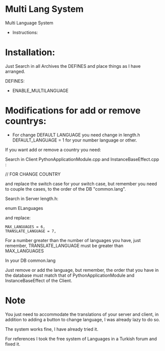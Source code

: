 # Multi Lang System
Multi Language System


- Instructions:

# Installation:

Just Search in all Archives the DEFINES and place things as I have arranged.

DEFINES: 

- ENABLE_MULTILANGUAGE

# Modifications for add or remove countrys:

- For change DEFAULT LANGUAGE you need change in length.h DEFAULT_LANGUAGE = 1 for your number language or other.

If you want add or remove a country you need:

Search in Client PythonApplicationModule.cpp and InstanceBaseEffect.cpp :

// FOR CHANGE COUNTRY

and replace the switch case for your switch case, but remember you need to couple the cases, to the order of the DB "common.lang".

Search in Server length.h:

enum ELanguages

and replace:

	MAX_LANGUAGES = 6,
	TRANSLATE_LANGUAGE = 7,
	
For a number greater than the number of languages you have, just remember, TRANSLATE_LANGUAGE must be greater than MAX_LANGUAGES

In your DB common.lang 

Just remove or add the language, but remember, the order that you have in the database must match that of PythonApplicationModule and InstanceBaseEffect of the Client.

# Note

You just need to accommodate the translations of your server and client, in addition to adding a button to change language, I was already lazy to do so.

The system works fine, I have already tried it.

For references I took the free system of Languages in a Turkish forum and fixed it.
